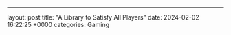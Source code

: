 ---
layout: post
title: "A Library to Satisfy All Players"
date:   2024-02-02 16:22:25 +0000
categories: Gaming
